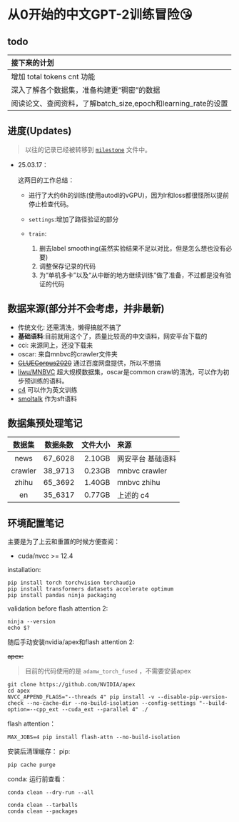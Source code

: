 # 从0开始的**中文GPT-2**训练冒险😘️

## todo

| 接下来的计划                                        |
|:----------------------------------------------|
| 增加 total tokens cnt 功能                        |
| 深入了解各个数据集，准备构建更“稠密”的数据                        |
| 阅读论文、查阅资料，了解batch_size,epoch和learning_rate的设置 |

## 进度(Updates)

> 以往的记录已经被转移到 [`milestone`](./milestone.md) 文件中。

- 25.03.17：

  这两日的工作总结：

    - 进行了大约6h的训练(使用autodl的vGPU)，因为lr和loss都很怪所以提前停止检查代码。
    - `settings`:增加了路径验证的部分
    - `train`:

        1. 删去label smoothing(虽然实验结果不足以对比，但是怎么想也没有必要)
        2. 调整保存记录的代码
        3. 为“单机多卡”以及“从中断的地方继续训练”做了准备，不过都是没有验证的代码

## 数据来源(部分并不会考虑，并非最新)

- 传统文化: 还需清洗，懒得搞就不搞了
- **基础语料**:目前就用这个了，质量比较高的中文语料，网安平台下载的
- cci: 来源同上，还没下载来
- oscar: 来自mnbvc的crawler文件夹
- ~~[CLUECorpus2020](https://github.com/CLUEbenchmark/CLUECorpus2020)~~ 通过百度网盘提供，所以不想搞
- [liwu/MNBVC](https://huggingface.co/datasets/liwu/MNBVC) 超大规模数据集，oscar是common crawl的清洗，可以作为初步预训练的语料。
- [c4](https://hf-mirror.com/datasets/allenai/c4/tree/main/en) 可以作为英文训练
- [smoltalk](https://opencsg.com/datasets/OpenCSG/smoltalk_chinese/files/main/data) 作为sft语料

## 数据集预处理笔记

|   数据集   |  数据条数   |   文件大小 | 来源            |
|:-------:|:-------:|-------:|:--------------|
|  news   | 67_6028 | 2.10GB | 网安平台  基础语料    |
| crawler | 38_9713 | 0.23GB | mnbvc crawler |
|  zhihu  | 65_3692 | 1.40GB | mnbvc zhihu   |
|   en    | 35_6317 | 0.77GB | 上述的 c4        |

## 环境配置笔记

主要是为了上云和重置的时候方便查阅：

- cuda/nvcc >= 12.4

installation:

```shell
pip install torch torchvision torchaudio
pip install transformers datasets accelerate optimum
pip install pandas ninja packaging
```

validation before flash attention 2:

```shell
ninja --version
echo $?
```

随后手动安装nvidia/apex和flash attention 2:

~~apex:~~
> 目前的代码使用的是 `adamw_torch_fused` ，不需要安装apex

```shell
git clone https://github.com/NVIDIA/apex
cd apex
NVCC_APPEND_FLAGS="--threads 4" pip install -v --disable-pip-version-check --no-cache-dir --no-build-isolation --config-settings "--build-option=--cpp_ext --cuda_ext --parallel 4" ./
```

flash attention：

```shell
MAX_JOBS=4 pip install flash-attn --no-build-isolation
```

安装后清理缓存：
pip:

```shell
pip cache purge
```

conda:
运行前查看：

```shell
conda clean --dry-run --all
```

```shell
conda clean --tarballs
conda clean --packages
```
